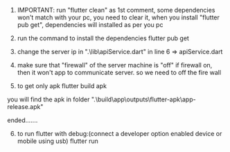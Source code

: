 1. IMPORTANT: run "flutter clean" as 1st comment, some dependencies won't match with your pc, you need to clear it, when you install "flutter pub get", dependencies will installed as per you pc

2. run the command to install the dependencies
flutter pub get

3. change the server ip in ".\lib\apiService.dart"
in line 6 => apiService.dart

4. make sure that "firewall" of the server machine is "off"
if firewall on, then it won't app to communicate server. so we need to off the fire wall

5. to get only apk
flutter build apk

you will find the apk in folder ".\build\app\outputs\flutter-apk\app-release.apk"

ended.......

6. to run flutter with debug:(connect a developer option enabled device or mobile using usb)
flutter run


<!-- # fruit_grading_mobile_app

A new Flutter project.

## Getting Started

This project is a starting point for a Flutter application.

A few resources to get you started if this is your first Flutter project:

- [Lab: Write your first Flutter app](https://docs.flutter.dev/get-started/codelab)
- [Cookbook: Useful Flutter samples](https://docs.flutter.dev/cookbook)

For help getting started with Flutter development, view the
[online documentation](https://docs.flutter.dev/), which offers tutorials,
samples, guidance on mobile development, and a full API reference. -->
